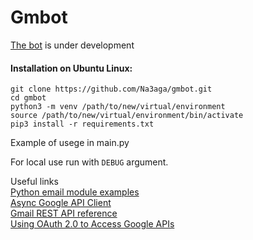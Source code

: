 # Gmbot

[The bot](t.me/lewis_msg_bot) is under development

#### Installation on Ubuntu Linux:
```
git clone https://github.com/Na3aga/gmbot.git
cd gmbot
python3 -m venv /path/to/new/virtual/environment
source /path/to/new/virtual/environment/bin/activate
pip3 install -r requirements.txt
```
Example of usege in main.py

For local use run with `DEBUG` argument.

Useful links  
[Python email module examples](https://docs.python.org/3/library/email.examples.html)  
[Async Google API Client ](https://github.com/omarryhan/aiogoogle)  
[Gmail REST API reference](https://developers.google.com/gmail/api/reference/rest/v1/users.messages/get)  
[Using OAuth 2.0 to Access Google APIs](https://developers.google.com/identity/protocols/oauth2)  

